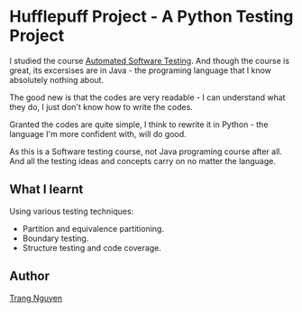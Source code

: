 
# Hufflepuff Project - A Python Testing Project
I studied the course [Automated Software Testing](https://trang17.github.io/automated-software-testing/). And though the course is great, its excersises are in Java - the programing language that I know absolutely nothing about.

The good new is that the codes are very readable - I can understand what they do, I just don't know how to write the codes.

Granted the codes are quite simple, I think to rewrite it in Python - the language I'm more confident with, will do good.

As this is a Software testing course, not Java programing course after all. And all the testing ideas and concepts carry on no matter the language.

## What I learnt
Using various testing techniques:
- Partition and equivalence partitioning.
- Boundary testing.
- Structure testing and code coverage.

## Author 
[Trang Nguyen](https://trang17.github.io)
